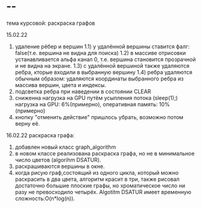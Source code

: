 # --
тема курсовой: раскраска графов


15.02.22
1) удаление рёбер и вершин
  1.1) у удалённой вершины ставится фалг: false(т.е. вершина не видна для поиска)
  1.2) в массиве отрисовки устанавливается альфа канал 0, т.е. вершина становится прозрачной и не видна на экране.
  1.3) с удалённой вершиной также удаляются ребра, кторые входили в выбранную вершину
  1.4) ребра удаляются обычным образом: удаляются координаты выбранного ребра из массива вершин, цвета и индексы.
3) подсветка ребра при наведении в состоянии CLEAR
4) сниженна нагрузка на GPU путём усыпления потока (sleep(1);)
нагрузка на GPU: 6%(примерно), оперативная память: 10% (примерно) 
5) кнопку "отменить действие" пришлось убрать, возможно потом верну её.

16.02.22
раскраска графа:
1) добавлен новый класс graph_algorithm 
2) в новом классе реализована раскраска графа, но не в минимальное число цветов (algorihm DSATUR).
3) раскрашиваются вершины в окне.
4) когда рисую граф,состоящий из одного цикла, который можно раскрасить в два цвета, алгоритм красит в три, также рисовал достаточно большие плоские графы, но хроматическое число ни разу не превосходило четырёх.
Algotitm DSATUR имеет временную сложность:O(n*log(n)).

